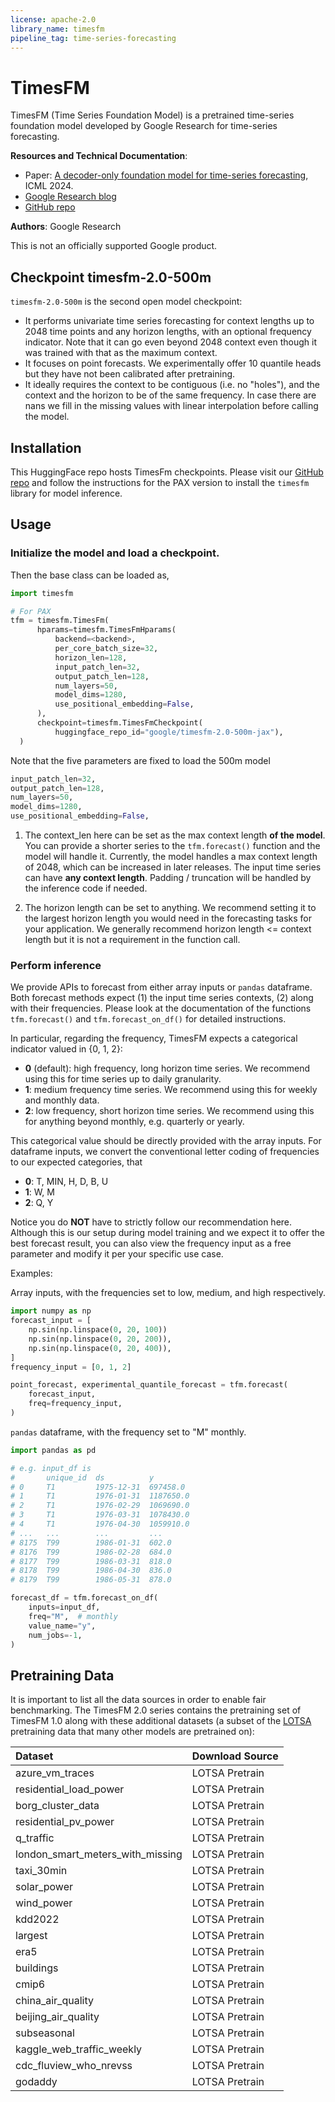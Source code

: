 ```yaml
---
license: apache-2.0
library_name: timesfm
pipeline_tag: time-series-forecasting
---
```


# TimesFM

TimesFM (Time Series Foundation Model) is a pretrained time-series foundation model developed by Google Research for time-series forecasting.

**Resources and Technical Documentation**:

* Paper: [A decoder-only foundation model for time-series forecasting](https://arxiv.org/abs/2310.10688), ICML 2024.
* [Google Research blog](https://research.google/blog/a-decoder-only-foundation-model-for-time-series-forecasting/)
* [GitHub repo](https://github.com/google-research/timesfm)

**Authors**: Google Research

This is not an officially supported Google product.

## Checkpoint timesfm-2.0-500m

`timesfm-2.0-500m` is the second open model checkpoint:

- It performs univariate time series forecasting for context lengths up to 2048 time points and any horizon lengths, with an optional frequency indicator. Note that it can go even beyond 2048 context even though it was trained with that as the maximum context.
- It focuses on point forecasts. We experimentally offer 10 quantile heads but they have not been calibrated after pretraining.
- It ideally requires the context to be contiguous (i.e. no "holes"), and the context and the horizon to be of the same frequency. In case there are nans we fill in the missing values with linear interpolation before calling the model.


## Installation

This HuggingFace repo hosts TimesFm checkpoints. Please visit our [GitHub repo](https://github.com/google-research/timesfm) and follow the instructions for the PAX version to install the `timesfm` library for model inference.


## Usage 

### Initialize the model and load a checkpoint.
Then the base class can be loaded as,

```python
import timesfm

# For PAX
tfm = timesfm.TimesFm(
      hparams=timesfm.TimesFmHparams(
          backend=<backend>,
          per_core_batch_size=32,
          horizon_len=128,
          input_patch_len=32,
          output_patch_len=128,
          num_layers=50,
          model_dims=1280,
          use_positional_embedding=False,
      ),
      checkpoint=timesfm.TimesFmCheckpoint(
          huggingface_repo_id="google/timesfm-2.0-500m-jax"),
  )
```

Note that the five parameters are fixed to load the 500m model

```python
input_patch_len=32,
output_patch_len=128,
num_layers=50,
model_dims=1280,
use_positional_embedding=False,
```

1. The context_len here can be set as the max context length **of the model**. You can provide a shorter series to the `tfm.forecast()` function and the model will handle it. Currently, the model handles a max context length of 2048, which can be increased in later releases. The input time series can have **any context length**. Padding / truncation will be handled by the inference code if needed.

2. The horizon length can be set to anything. We recommend setting it to the largest horizon length you would need in the forecasting tasks for your application. We generally recommend horizon length <= context length but it is not a requirement in the function call.

### Perform inference

We provide APIs to forecast from either array inputs or `pandas` dataframe. Both forecast methods expect (1) the input time series contexts, (2) along with their frequencies. Please look at the documentation of the functions `tfm.forecast()` and `tfm.forecast_on_df()` for detailed instructions.

In particular, regarding the frequency, TimesFM expects a categorical indicator valued in {0, 1, 2}:

- **0** (default): high frequency, long horizon time series. We recommend using this for time series up to daily granularity.
- **1**: medium frequency time series. We recommend using this for weekly and monthly data.
- **2**: low frequency, short horizon time series. We recommend using this for anything beyond monthly, e.g. quarterly or yearly.

This categorical value should be directly provided with the array inputs. For dataframe inputs, we convert the conventional letter coding of frequencies to our expected categories, that

- **0**: T, MIN, H, D, B, U
- **1**: W, M
- **2**: Q, Y

Notice you do **NOT** have to strictly follow our recommendation here. Although this is our setup during model training and we expect it to offer the best forecast result, you can also view the frequency input as a free parameter and modify it per your specific use case.


Examples:

Array inputs, with the frequencies set to low, medium, and high respectively.

```python
import numpy as np
forecast_input = [
    np.sin(np.linspace(0, 20, 100))
    np.sin(np.linspace(0, 20, 200)),
    np.sin(np.linspace(0, 20, 400)),
]
frequency_input = [0, 1, 2]

point_forecast, experimental_quantile_forecast = tfm.forecast(
    forecast_input,
    freq=frequency_input,
)
```

`pandas` dataframe, with the frequency set to "M" monthly.

```python
import pandas as pd

# e.g. input_df is
#       unique_id  ds          y
# 0     T1         1975-12-31  697458.0
# 1     T1         1976-01-31  1187650.0
# 2     T1         1976-02-29  1069690.0
# 3     T1         1976-03-31  1078430.0
# 4     T1         1976-04-30  1059910.0
# ...   ...        ...         ...
# 8175  T99        1986-01-31  602.0
# 8176  T99        1986-02-28  684.0
# 8177  T99        1986-03-31  818.0
# 8178  T99        1986-04-30  836.0
# 8179  T99        1986-05-31  878.0

forecast_df = tfm.forecast_on_df(
    inputs=input_df,
    freq="M",  # monthly
    value_name="y",
    num_jobs=-1,
)
```

## Pretraining Data

It is important to list all the data sources in order to enable fair benchmarking. The TimesFM 2.0 series contains the pretraining set of TimesFM 1.0 along with these additional datasets (a subset of the [LOTSA](https://arxiv.org/abs/2402.02592) pretraining data that many other models are pretrained on):

| Dataset                                     | Download Source          |
| :------------------------------------------ | :----------------------- |
| azure_vm_traces                             | LOTSA Pretrain         |
| residential_load_power                      | LOTSA Pretrain         |
| borg_cluster_data                           | LOTSA Pretrain         |
| residential_pv_power                        | LOTSA Pretrain         |
| q_traffic                                   | LOTSA Pretrain         |
| london_smart_meters_with_missing             | LOTSA Pretrain         |
| taxi_30min                                 | LOTSA Pretrain         |
| solar_power                                 | LOTSA Pretrain         |
| wind_power                                  | LOTSA Pretrain         |
| kdd2022                                   | LOTSA Pretrain         |
| largest                                     | LOTSA Pretrain         |
| era5                                       | LOTSA Pretrain         |
| buildings                                   | LOTSA Pretrain         |
| cmip6                                     | LOTSA Pretrain         |
| china_air_quality                         | LOTSA Pretrain         |
| beijing_air_quality                       | LOTSA Pretrain         |
| subseasonal                                | LOTSA Pretrain         |
| kaggle_web_traffic_weekly                 | LOTSA Pretrain         |
| cdc_fluview_who_nrevss                  | LOTSA Pretrain         |
| godaddy                                   | LOTSA Pretrain         |